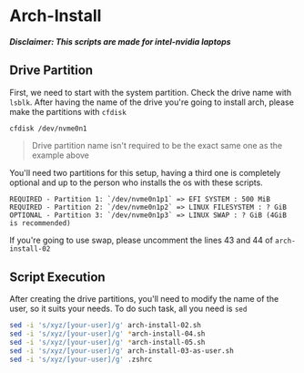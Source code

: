 # Arch-Install

##### Disclaimer: This scripts are made for intel-nvidia laptops

## Drive Partition

First, we need to start with the system partition. Check the drive name with `lsblk`. After having the name of the drive you're going to install arch, please make the partitions with `cfdisk`

```bash
cfdisk /dev/nvme0n1 
```
> Drive partition name isn't required to be the exact same one as the example above

You'll need two partitions for this setup, having a third one is completely optional and up to the person who installs the os with these scripts.

```
REQUIRED - Partition 1: `/dev/nvme0n1p1` => EFI SYSTEM : 500 MiB
REQUIRED - Partition 2: `/dev/nvme0n1p2` => LINUX FILESYSTEM : ? GiB
OPTIONAL - Partition 3: `/dev/nvme0n1p3` => LINUX SWAP : ? GiB (4GiB is recommended)
```
If you're going to use swap, please uncomment the lines 43 and 44 of `arch-install-02`

## Script Execution

After creating the drive partitions, you'll need to modify the name of the user, so it suits your needs. To do such task, all you need is `sed`

```bash
sed -i 's/xyz/[your-user]/g' arch-install-02.sh
sed -i 's/xyz/[your-user]/g' *arch-install-04.sh
sed -i 's/xyz/[your-user]/g' *arch-install-05.sh
sed -i 's/xyz/[your-user]/g' arch-install-03-as-user.sh
sed -i 's/xyz/[your-user]/g' .zshrc
```